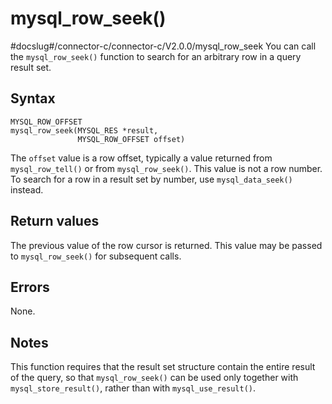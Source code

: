 mysql_row_seek()
=====================================
#docslug#/connector-c/connector-c/V2.0.0/mysql_row_seek
You can call the `mysql_row_seek()` function to search for an arbitrary row in a query result set.

Syntax
---------------------------

```unknow
MYSQL_ROW_OFFSET
mysql_row_seek(MYSQL_RES *result,
               MYSQL_ROW_OFFSET offset)
```



The `offset` value is a row offset, typically a value returned from `mysql_row_tell()` or from `mysql_row_seek()`. This value is not a row number. To search for a row in a result set by number, use `mysql_data_seek()` instead.

Return values
----------------------------------

The previous value of the row cursor is returned. This value may be passed to `mysql_row_seek()` for subsequent calls.

Errors
---------------------------

None.

Notes
--------------------------

This function requires that the result set structure contain the entire result of the query, so that `mysql_row_seek()` can be used only together with `mysql_store_result()`, rather than with `mysql_use_result()`.
